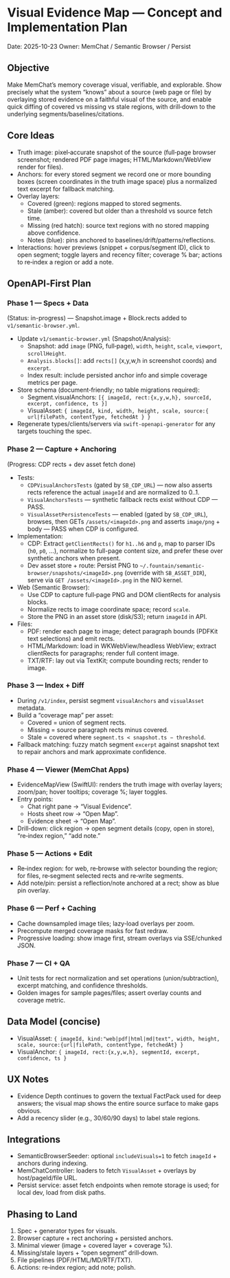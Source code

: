 # Visual Evidence Map — Concept and Implementation Plan

Date: 2025-10-23
Owner: MemChat / Semantic Browser / Persist

## Objective
Make MemChat’s memory coverage visual, verifiable, and explorable. Show precisely what the system “knows” about a source (web page or file) by overlaying stored evidence on a faithful visual of the source, and enable quick diffing of covered vs missing vs stale regions, with drill‑down to the underlying segments/baselines/citations.

## Core Ideas
- Truth image: pixel‑accurate snapshot of the source (full‑page browser screenshot; rendered PDF page images; HTML/Markdown/WebView render for files).
- Anchors: for every stored segment we record one or more bounding boxes (screen coordinates in the truth image space) plus a normalized text excerpt for fallback matching.
- Overlay layers:
  - Covered (green): regions mapped to stored segments.
  - Stale (amber): covered but older than a threshold vs source fetch time.
  - Missing (red hatch): source text regions with no stored mapping above confidence.
  - Notes (blue): pins anchored to baselines/drift/patterns/reflections.
- Interactions: hover previews (snippet + corpus/segment ID), click to open segment; toggle layers and recency filter; coverage % bar; actions to re‑index a region or add a note.

## OpenAPI‑First Plan

### Phase 1 — Specs + Data
(Status: in-progress) — Snapshot.image + Block.rects added to `v1/semantic-browser.yml`.
- Update `v1/semantic-browser.yml` (Snapshot/Analysis):
  - Snapshot: add `image` (PNG, full‑page), `width`, `height`, `scale`, `viewport`, `scrollHeight`.
  - `Analysis.blocks[]`: add `rects[]` (x,y,w,h in screenshot coords) and `excerpt`.
  - Index result: include persisted anchor info and simple coverage metrics per page.
- Store schema (document‑friendly; no table migrations required):
  - Segment.visualAnchors: `[{ imageId, rect:{x,y,w,h}, sourceId, excerpt, confidence, ts }]`
  - VisualAsset: `{ imageId, kind, width, height, scale, source:{ url|filePath, contentType, fetchedAt } }`
- Regenerate types/clients/servers via `swift-openapi-generator` for any targets touching the spec.

### Phase 2 — Capture + Anchoring
(Progress: CDP rects + dev asset fetch done)
- Tests:
  - `CDPVisualAnchorsTests` (gated by `SB_CDP_URL`) — now also asserts rects reference the actual `imageId` and are normalized to 0..1.
  - `VisualAnchorsTests` — synthetic fallback rects exist without CDP — PASS.
  - `VisualAssetPersistenceTests` — enabled (gated by `SB_CDP_URL`), browses, then GETs `/assets/<imageId>.png` and asserts `image/png` + body — PASS when CDP is configured.
- Implementation:
  - CDP: Extract `getClientRects()` for `h1..h6` and `p`, map to parser IDs (`h0`, `p0`, ...), normalize to full-page content size, and prefer these over synthetic anchors when present.
  - Dev asset store + route: Persist PNG to `~/.fountain/semantic-browser/snapshots/<imageId>.png` (override with `SB_ASSET_DIR`), serve via `GET /assets/<imageId>.png` in the NIO kernel.
- Web (Semantic Browser):
  - Use CDP to capture full‑page PNG and DOM clientRects for analysis blocks.
  - Normalize rects to image coordinate space; record `scale`.
  - Store the PNG in an asset store (disk/S3); return `imageId` in API.
- Files:
  - PDF: render each page to image; detect paragraph bounds (PDFKit text selections) and emit rects.
  - HTML/Markdown: load in WKWebView/headless WebView; extract clientRects for paragraphs; render full content image.
  - TXT/RTF: lay out via TextKit; compute bounding rects; render to image.

### Phase 3 — Index + Diff
- During `/v1/index`, persist segment `visualAnchors` and `visualAsset` metadata.
- Build a “coverage map” per asset:
  - Covered = union of segment rects.
  - Missing = source paragraph rects minus covered.
  - Stale = covered where `segment.ts < snapshot.ts − threshold`.
- Fallback matching: fuzzy match segment `excerpt` against snapshot text to repair anchors and mark approximate confidence.

### Phase 4 — Viewer (MemChat Apps)
- EvidenceMapView (SwiftUI): renders the truth image with overlay layers; zoom/pan; hover tooltips; coverage %; layer toggles.
- Entry points:
  - Chat right pane → “Visual Evidence”.
  - Hosts sheet row → “Open Map”.
  - Evidence sheet → “Open Map”.
- Drill‑down: click region → open segment details (copy, open in store), “re‑index region,” “add note.”

### Phase 5 — Actions + Edit
- Re‑index region: for web, re‑browse with selector bounding the region; for files, re‑segment selected rects and re‑write segments.
- Add note/pin: persist a reflection/note anchored at a rect; show as blue pin overlay.

### Phase 6 — Perf + Caching
- Cache downsampled image tiles; lazy‑load overlays per zoom.
- Precompute merged coverage masks for fast redraw.
- Progressive loading: show image first, stream overlays via SSE/chunked JSON.

### Phase 7 — CI + QA
- Unit tests for rect normalization and set operations (union/subtraction), excerpt matching, and confidence thresholds.
- Golden images for sample pages/files; assert overlay counts and coverage metric.

## Data Model (concise)
- VisualAsset: `{ imageId, kind:"web|pdf|html|md|text", width, height, scale, source:{url|filePath, contentType, fetchedAt} }`
- VisualAnchor: `{ imageId, rect:{x,y,w,h}, segmentId, excerpt, confidence, ts }`

## UX Notes
- Evidence Depth continues to govern the textual FactPack used for deep answers; the visual map shows the entire source surface to make gaps obvious.
- Add a recency slider (e.g., 30/60/90 days) to label stale regions.

## Integrations
- SemanticBrowserSeeder: optional `includeVisuals=1` to fetch `imageId` + anchors during indexing.
- MemChatController: loaders to fetch `VisualAsset` + overlays by host/pageId/file URL.
- Persist service: asset fetch endpoints when remote storage is used; for local dev, load from disk paths.

## Phasing to Land
1) Spec + generator types for visuals.
2) Browser capture + rect anchoring + persisted anchors.
3) Minimal viewer (image + covered layer + coverage %).
4) Missing/stale layers + “open segment” drill‑down.
5) File pipelines (PDF/HTML/MD/RTF/TXT).
6) Actions: re‑index region; add note; polish.

